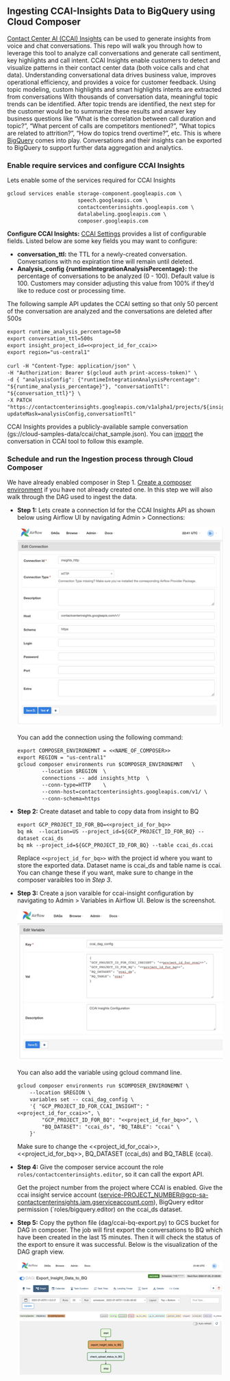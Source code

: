 ## Ingesting CCAI-Insights Data to BigQuery using Cloud Composer

[Contact Center AI (CCAI) Insights](https://cloud.google.com/solutions/ccai-insights?hl=en) can be used to generate insights from voice and chat conversations. This repo will walk you through how to leverage this tool to analyze call conversations and generate call sentiment, key highlights and call intent.
CCAI Insights enable customers to detect and visualize patterns in their contact center data (both voice calls and chat data). Understanding conversational data drives business value, improves operational efficiency, and provides a voice for customer feedback. Using topic modeling, custom highlights and smart highlights intents are extracted from conversations With thousands of conversation data, meaningful topic trends can be identified.
After topic trends are identified, the next step for the customer would be to summarize these results and answer key business questions like “What is the correlation between call duration and topic?”, “What percent of calls are competitors mentioned?”, “What topics are related to attrition?”, “How do topics trend overtime?”, etc. This is where [BigQuery](https://cloud.google.com/bigquery/docs) comes into play. Conversations and their insights can be exported to BigQuery to support further data aggregation and analytics.

### Enable require services and configure CCAI Insights
Lets enable some of the services required for CCAI Insights
 
```
gcloud services enable storage-component.googleapis.com \
                       speech.googleapis.com \
                       contactcenterinsights.googleapis.com \
                       datalabeling.googleapis.com \
                       composer.googleapis.com
```
 
**Configure CCAI Insights:** [CCAI Settings](https://cloud.google.com/contact-center/insights/docs/reference/rpc/google.cloud.contactcenterinsights.v1?hl=en#settings) provides a list of configurable fields. Listed below are some key fields you may want to configure:
- **conversation_ttl:** the TTL for a newly-created conversation. Conversations with no expiration time will remain until deleted.
- **Analysis_config {runtimeIntegrationAnalysisPercentage}:** the percentage of conversations to be analyzed (0 - 100). Default value is 100. Customers may consider adjusting this value from 100% if they’d like to reduce cost or processing time.

The following sample API updates the CCAI setting so that only 50 percent of the conversation are analyzed and the conversations are deleted after 500s

```
export runtime_analysis_percentage=50
export conversation_ttl=500s
export insight_project_id=<<project_id_for_ccai>>
export region="us-central1"

curl -H "Content-Type: application/json" \
-H "Authorization: Bearer $(gcloud auth print-access-token)" \
-d { "analysisConfig": {"runtimeIntegrationAnalysisPercentage": "${runtime_analysis_percentage}"}, "conversationTtl": "${conversation_ttl}"} \
-X PATCH "https://contactcenterinsights.googleapis.com/v1alpha1/projects/${insight_project_id}/locations/${region}/settings?updateMask=analysisConfig,conversationTtl"

```

CCAI Insights provides a publicly-available sample conversation (gs://cloud-samples-data/ccai/chat_sample.json). You can [import](https://cloud.google.com/contact-center/insights/docs/create-analyze-conversation-ui#create_a_conversation) the conversation in CCAI tool to follow this example.

### Schedule and run the Ingestion process through Cloud Composer

We have already enabled composer in Step 1. [Create a composer environment](https://cloud.google.com/composer/docs/how-to/managing/creating) if you have not already created one. In this step we will also walk through the DAG used to ingest the data.


- **Step 1:** Lets create a connection Id for the CCAI Insights API as shown below using Airflow UI by navigating Admin > Connections:


    ![CCAI-Insights Connection Id in Airflow](images/connection-insights.jpg)

    You can add the connection using the following command:

    ```
    export COMPOSER_ENVIRONEMNT = <<NAME_OF_COMPOSER>>
    export REGION = "us-central1"
    gcloud composer environments run $COMPOSER_ENVIRONEMNT   \
            --location $REGION  \
            connections -- add insights_http  \
            --conn-type=HTTP    \
            --conn-host=contactcenterinsights.googleapis.com/v1/ \
            --conn-schema=https
    ```

- **Step 2:** Create dataset and table to copy data from insight to BQ

    ```
    export GCP_PROJECT_ID_FOR_BQ=<<project_id_for_bq>>
    bq mk  --location=US --project_id=${GCP_PROJECT_ID_FOR_BQ} --dataset ccai_ds
    bq mk --project_id=${GCP_PROJECT_ID_FOR_BQ} --table ccai_ds.ccai
    ```

    Replace `<<project_id_for_bq>>` with the project id where you want to store the exported data. Dataset name is ccai_ds and table name is ccai. You can change these if you want, make sure to change in the composer varaibles too in *Step 3*.

- **Step 3:** Create a json varaible for ccai-insight configuration by navigating to Admin > Variables in Airflow UI. Below is the screenshot.

    ![CCAI-Insights Varaible in Airflow](images/airflow_ccai_config.jpg)


    You can also add the variable using gcloud command line.
    
    ```
    gcloud composer environments run $COMPOSER_ENVIRONEMNT \
        --location $REGION \
        variables set -- ccai_dag_config \
        '{ "GCP_PROJECT_ID_FOR_CCAI_INSIGHT": "<<project_id_for_ccai>>", \
            "GCP_PROJECT_ID_FOR_BQ": "<<project_id_for_bq>>", \
            "BQ_DATASET": "ccai_ds", "BQ_TABLE": "ccai" \
        }'
    ```
    Make sure to change the <<project_id_for_ccai>>, <<project_id_for_bq>>, BQ_DATASET (ccai_ds) and BQ_TABLE (ccai). 




- **Step 4:** Give the composer service account the role `roles/contactcenterinsights.editor`, so it can call the export API. 

    Get the project number from the project where CCAI is enabled. Give the ccai insight service account (service-PROJECT_NUMBER@gcp-sa-contactcenterinsights.iam.gserviceaccount.com), BigQuery editor permission (`roles/bigquery.editor) on the ccai_ds dataset.


- **Step 5:** Copy the python file (dag/ccai-bq-export.py) to GCS bucket for DAG in composer. The job will first export the conversations to BQ which have been created in the last 15 minutes. Then it will check the status of the export to ensure it was successful. Below is the visualization of the DAG graph view.

    ![CCAI-Insights DAG Grapg](images/export_dag.jpg)